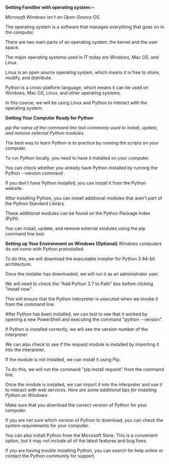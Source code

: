 **Getting Famillier with operating system:~**

_Microsoft Windows isn't an Open-Source OS._

The operating system is a software that manages everything that goes on in the computer.

There are two main parts of an operating system: the kernel and the user space.

The major operating systems used in IT today are Windows, Mac OS, and Linux.

Linux is an open source operating system, which means it is free to share, modify, and distribute.

Python is a cross-platform language, which means it can be used on Windows, Mac OS, Linux, and other operating systems.

In this course, we will be using Linux and Python to interact with the operating system.

**Getting Your Computer Ready for Python**

_pip the name of the command line tool commonly used to install, update, and remove external Python modules._

The best way to learn Python is to practice by running the scripts on your computer.

To run Python locally, you need to have it installed on your computer.

You can check whether you already have Python installed by running the Python --version command .

If you don't have Python installed, you can install it from the Python website.

After installing Python, you can install additional modules that aren't part of the Python Standard Library.

These additional modules can be found on the Python Package Index (PyPI).

You can install, update, and remove external modules using the pip command line tool.

**Setting up Your Environment on Windows (Optional)**
Windows computers do not come with Python preinstalled.

To do this, we will download the executable installer for Python 3 64-bit architecture.

Once the installer has downloaded, we will run it as an administrator user.

We will need to check the "Add Python 3.7 to Path" box before clicking "Install now".

This will ensure that the Python interpreter is executed when we invoke it from the command line.

After Python has been installed, we can test to see that it worked by opening a new PowerShell and executing the command "python --version".

If Python is installed correctly, we will see the version number of the interpreter.

We can also check to see if the request module is installed by importing it into the interpreter.

If the module is not installed, we can install it using Pip.

To do this, we will run the command "pip install request" from the command line.

Once the module is installed, we can import it into the interpreter and use it to interact with web services.
_Here are some additional tips for installing Python on Windows:_

Make sure that you download the correct version of Python for your computer.

If you are not sure which version of Python to download, you can check the system requirements for your computer.

You can also install Python from the Microsoft Store. This is a convenient option, but it may not include all of the latest features and bug fixes.

If you are having trouble installing Python, you can search for help online or contact the Python community for support.
